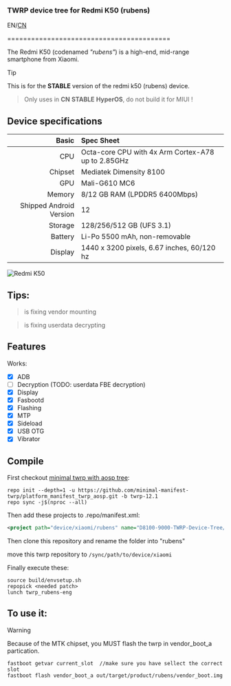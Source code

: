 ### TWRP device tree for Redmi K50 (rubens)

EN/[CN](README_zh-CN.md)

=========================================

The Redmi K50 (codenamed _"rubens"_) is a high-end, mid-range smartphone from Xiaomi.

> [!TIP]
> This is for the **STABLE** version of the redmi k50 (rubens) device.

> Only uses in **CN** **STABLE** **HyperOS**, do not build it for MIUI !

## Device specifications

Basic   | Spec Sheet
-------:|:-------------------------
CPU     | Octa-core CPU with 4x Arm Cortex-A78 up to 2.85GHz
Chipset | Mediatek Dimensity 8100
GPU     | Mali-G610 MC6
Memory  | 8/12 GB RAM (LPDDR5 6400Mbps)
Shipped Android Version | 12
Storage | 128/256/512 GB (UFS 3.1)
Battery | Li-Po 5500 mAh, non-removable
Display | 1440 x 3200 pixels, 6.67 inches, 60/120 hz

![Redmi K50](https://cdn.cnbj0.fds.api.mi-img.com/b2c-shopapi-pms/pms_1653381863.47942179.png)

## Tips:

> is fixing vendor mounting

> is fixing userdata decrypting

## Features

Works:

- [X] ADB
- [ ] Decryption (TODO: userdata FBE decryption)
- [X] Display
- [X] Fasbootd
- [X] Flashing
- [X] MTP
- [X] Sideload
- [X] USB OTG
- [X] Vibrator

## Compile

First checkout [minimal twrp with aosp tree](https://github.com/minimal-manifest-twrp):

```
repo init --depth=1 -u https://github.com/minimal-manifest-twrp/platform_manifest_twrp_aosp.git -b twrp-12.1
repo sync -j$(nproc --all)
```

Then add these projects to .repo/manifest.xml:

```xml
<project path="device/xiaomi/rubens" name="D8100-9000-TWRP-Device-Tree/device_xiaomi_rubens-TWRP" remote="github" revision="twrp-13" />
```

Then clone this repository and rename the folder into "rubens" 

move this twrp repository to `/sync/path/to/device/xiaomi`

Finally execute these:

```
source build/envsetup.sh
repopick <needed patch>
lunch twrp_rubens-eng
```
## To use it:

> [!WARNING]
> Because of the MTK chipset, you MUST flash the twrp in vendor_boot_a partication.

```
fastboot getvar current_slot  //make sure you have sellect the correct slot
fastboot flash vendor_boot_a out/target/product/rubens/vendor_boot.img
```